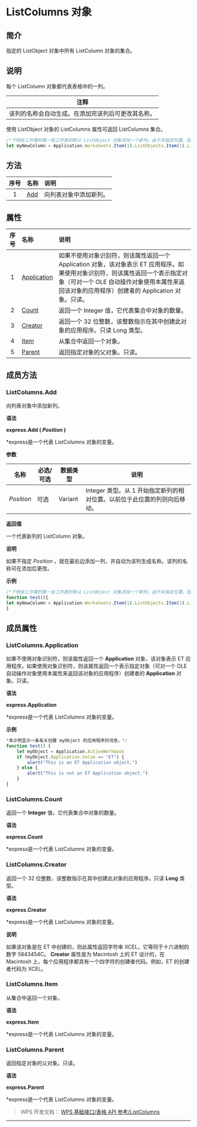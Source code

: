 # ListColumns 对象

## 简介

指定的 ListObject 对象中所有 ListColumn 对象的集合。

## 说明

每个 ListColumn 对象都代表表格中的一列。

| 注释                                               |
|----------------------------------------------------|
| 该列的名称会自动生成。在添加完该列后可更改其名称。 |

使用 ListObject 对象的 ListColumns 属性可返回 ListColumns 集合。

``` JavaScript
/*下例给工作簿的第一张工作表的默认 ListObject 对象添加一个新列。由于未指定位置，因此在最右边添加一个新列。*/
let myNewColumn = Application.Worksheets.Item(1).ListObjects.Item(1).ListColumns.Add()
```

## 方法

| 序号 | 名称                    | 说明                   |
|:----:|:------------------------|:-----------------------|
|  1   | [Add](#ListColumns.Add) | 向列表对象中添加新列。 |

## 属性

| 序号 | 名称                                    | 说明                                                                                                                                                                                                                            |
|:----:|:----------------------------------------|:--------------------------------------------------------------------------------------------------------------------------------------------------------------------------------------------------------------------------------|
|  1   | [Application](#ListColumns.Application) | 如果不使用对象识别符，则该属性返回一个 Application 对象，该对象表示 ET 应用程序。如果使用对象识别符，则该属性返回一个表示指定对象（可对一个 OLE 自动操作对象使用本属性来返回该对象的应用程序）创建者的 Application 对象。只读。 |
|  2   | [Count](#ListColumns.Count)             | 返回一个 Integer 值，它代表集合中对象的数量。                                                                                                                                                                                   |
|  3   | [Creator](#ListColumns.Creator)         | 返回一个 32 位整数，该整数指示在其中创建此对象的应用程序。只读 Long 类型。                                                                                                                                                      |
|  4   | [Item](#ListColumns.Item)               | 从集合中返回一个对象。                                                                                                                                                                                                          |
|  5   | [Parent](#ListColumns.Parent)           | 返回指定对象的父对象。只读。                                                                                                                                                                                                    |

## 成员方法

### ListColumns.Add

向列表对象中添加新列。

**语法**

**express.Add ( *Position* )**

\*express是一个代表 ListColumns 对象的变量。

**参数**

| 名称       | 必选/可选 | 数据类型 | 说明                                                                      |
|------------|-----------|----------|---------------------------------------------------------------------------|
| *Position* | 可选      | Variant  | Integer 类型。从 1 开始指定新列的相对位置。以前位于此位置的列则向后移动。 |

**返回值**

一个代表新列的 ListColumn 对象。

**说明**

如果不指定 *Position* ，就在最右边添加一列，并自动为该列生成名称。该列的名称可在添加后更改。

**示例**

``` JavaScript
/*下例给工作簿的第一张工作表的默认 ListObject 对象添加一个新列。由于未指定位置，因此在最右边添加一个新列。*/
function test(){
let myNewColumn = Application.Worksheets.Item(1).ListObjects.Item(1).ListColumns.Add()
}
```

## 成员属性

### ListColumns.Application

如果不使用对象识别符，则该属性返回一个 **Application** 对象，该对象表示 ET 应用程序。如果使用对象识别符，则该属性返回一个表示指定对象（可对一个 OLE 自动操作对象使用本属性来返回该对象的应用程序）创建者的 **Application** 对象。只读。

**语法**

**express.Application**

\*express是一个代表 ListColumns 对象的变量。

**示例**

``` JavaScript
*本示例显示一条有关创建 myObject 的应用程序的消息。*/
function test() {
    let myObject = Application.ActiveWorkbook
    if (myObject.Application.Value == "ET") {
        alert("This is an ET Application object.")
    } else {
        alert("This is not an ET Application object.")
    }
}
```

### ListColumns.Count

返回一个 **Integer** 值，它代表集合中对象的数量。

**语法**

**express.Count**

\*express是一个代表 ListColumns 对象的变量。

### ListColumns.Creator

返回一个 32 位整数，该整数指示在其中创建此对象的应用程序。只读 **Long** 类型。

**语法**

**express.Creator**

\*express是一个代表 ListColumns 对象的变量。

**说明**

如果该对象是在 ET 中创建的，则此属性返回字符串 XCEL，它等同于十六进制的数字 5843454C。 **Creator** 属性是为 Macintosh 上的 ET 设计的，在 Macintosh 上，每个应用程序都具有一个四字符的创建者代码。例如，ET 的创建者代码为 XCEL。

### ListColumns.Item

从集合中返回一个对象。

**语法**

**express.Item**

\*express是一个代表 ListColumns 对象的变量。

### ListColumns.Parent

返回指定对象的父对象。只读。

**语法**

**express.Parent**

\*express是一个代表 ListColumns 对象的变量。

> WPS 开发文档： [WPS 基础接口/表格 API 参考/ListColumns](https://qn.cache.wpscdn.cn/encs/doc/office_v19/index.htm)

------------------------------------------------------------------------
